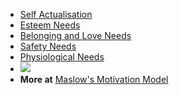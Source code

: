 - [Self Actualisation]()
- [Esteem Needs]()
- [Belonging and Love Needs]()
- [Safety Needs]()
- [Physiological Needs]()
- ![](https://firebasestorage.googleapis.com/v0/b/firescript-577a2.appspot.com/o/imgs%2Fapp%2Fsakthi%2FfRVRkS-T9d.png?alt=media&token=8d852221-8041-4190-909a-2dc0bea28773)
- **More at** [Maslow's Motivation Model]()
